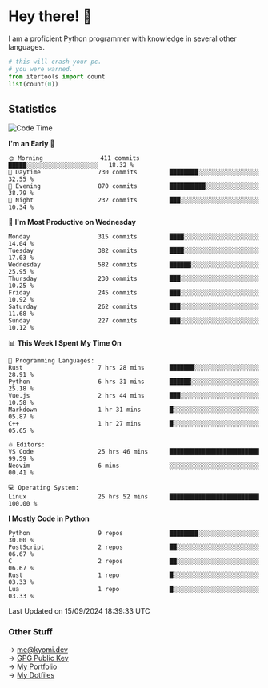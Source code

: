 # Hey there! 👋

I am a proficient Python programmer with knowledge in several other languages.

```py
# this will crash your pc.
# you were warned.
from itertools import count
list(count(0))
```

## Statistics
<!--START_SECTION:waka-->
![Code Time](http://img.shields.io/badge/Code%20Time-1%2C597%20hrs%2035%20mins-blue)

**I'm an Early 🐤** 

```text
🌞 Morning                411 commits         █████░░░░░░░░░░░░░░░░░░░░   18.32 % 
🌆 Daytime                730 commits         ████████░░░░░░░░░░░░░░░░░   32.55 % 
🌃 Evening                870 commits         ██████████░░░░░░░░░░░░░░░   38.79 % 
🌙 Night                  232 commits         ███░░░░░░░░░░░░░░░░░░░░░░   10.34 % 
```
📅 **I'm Most Productive on Wednesday** 

```text
Monday                   315 commits         ████░░░░░░░░░░░░░░░░░░░░░   14.04 % 
Tuesday                  382 commits         ████░░░░░░░░░░░░░░░░░░░░░   17.03 % 
Wednesday                582 commits         ██████░░░░░░░░░░░░░░░░░░░   25.95 % 
Thursday                 230 commits         ███░░░░░░░░░░░░░░░░░░░░░░   10.25 % 
Friday                   245 commits         ███░░░░░░░░░░░░░░░░░░░░░░   10.92 % 
Saturday                 262 commits         ███░░░░░░░░░░░░░░░░░░░░░░   11.68 % 
Sunday                   227 commits         ███░░░░░░░░░░░░░░░░░░░░░░   10.12 % 
```


📊 **This Week I Spent My Time On** 

```text
💬 Programming Languages: 
Rust                     7 hrs 28 mins       ███████░░░░░░░░░░░░░░░░░░   28.91 % 
Python                   6 hrs 31 mins       ██████░░░░░░░░░░░░░░░░░░░   25.18 % 
Vue.js                   2 hrs 44 mins       ███░░░░░░░░░░░░░░░░░░░░░░   10.58 % 
Markdown                 1 hr 31 mins        █░░░░░░░░░░░░░░░░░░░░░░░░   05.87 % 
C++                      1 hr 27 mins        █░░░░░░░░░░░░░░░░░░░░░░░░   05.65 % 

🔥 Editors: 
VS Code                  25 hrs 46 mins      █████████████████████████   99.59 % 
Neovim                   6 mins              ░░░░░░░░░░░░░░░░░░░░░░░░░   00.41 % 

💻 Operating System: 
Linux                    25 hrs 52 mins      █████████████████████████   100.00 % 
```

**I Mostly Code in Python** 

```text
Python                   9 repos             ████████░░░░░░░░░░░░░░░░░   30.00 % 
PostScript               2 repos             ██░░░░░░░░░░░░░░░░░░░░░░░   06.67 % 
C                        2 repos             ██░░░░░░░░░░░░░░░░░░░░░░░   06.67 % 
Rust                     1 repo              █░░░░░░░░░░░░░░░░░░░░░░░░   03.33 % 
Lua                      1 repo              █░░░░░░░░░░░░░░░░░░░░░░░░   03.33 % 
```




 Last Updated on 15/09/2024 18:39:33 UTC
<!--END_SECTION:waka-->

### Other Stuff

→ [me@kyomi.dev](mailto:me@kyomi.dev)\
→ [GPG Public Key](https://github.com/bitterteriyaki.gpg)\
→ [My Portfolio](https://kyomi.dev)\
→ [My Dotfiles](https://github.com/bitterteriyaki/dotfiles)
